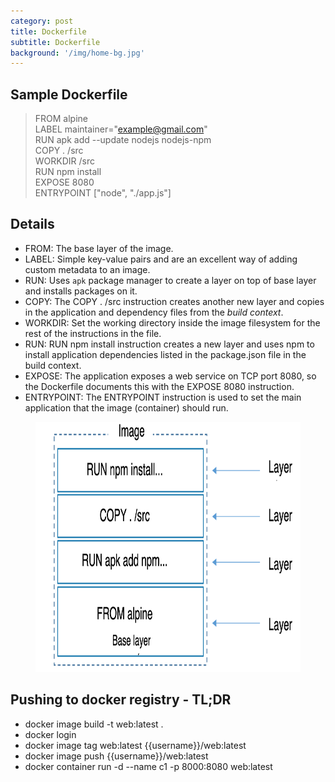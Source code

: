 ```yaml
---
category: post
title: Dockerfile
subtitle: Dockerfile
background: '/img/home-bg.jpg'
---
```


## Sample Dockerfile  
> FROM alpine  
> LABEL maintainer="example@gmail.com"  
> RUN apk add --update nodejs nodejs-npm  
> COPY . /src  
> WORKDIR /src  
> RUN npm install  
> EXPOSE 8080  
> ENTRYPOINT ["node", "./app.js"]  

## Details  
- FROM: The base layer of the image.  
- LABEL: Simple key-value pairs and are an excellent way of adding custom metadata to an image.  
- RUN: Uses `apk` package manager to create a layer on top of base layer and installs packages on it.  
- COPY: The COPY . /src instruction creates another new layer and copies in the application and dependency files from the *build context*.  
- WORKDIR: Set the working directory inside the image filesystem for the rest of the instructions in the file.  
- RUN: RUN npm install instruction creates a new layer and uses npm to install application dependencies listed in the package.json file in the build context.  
- EXPOSE: The application exposes a web service on TCP port 8080, so the Dockerfile documents this with the EXPOSE 8080 instruction.  
- ENTRYPOINT: The ENTRYPOINT instruction is used to set the main application that the image (container) should run.  

<figure>
<img src="/img/docker_custom_image_layers.png" alt="docker_custom_image_layers"
title="docker custom image layers" width="800" height="400" />
</figure>


## Pushing to docker registry - TL;DR  
- docker image build -t web:latest .  
- docker login
- docker image tag web:latest \{\{username\}\}/web:latest  
- docker image push \{\{username\}\}/web:latest  
- docker container run -d --name c1 -p 8000:8080 web:latest  


